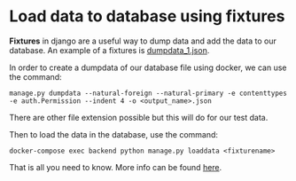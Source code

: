 # Load data to database using fixtures

**Fixtures** in django are a useful way to dump data and add the data to our database. 
An example of a fixtures is [dumpdata_1.json](../backend/dumpdata_1.json).

In order to create a dumpdata of our database file using docker, we can use the command:
```
manage.py dumpdata --natural-foreign --natural-primary -e contenttypes -e auth.Permission --indent 4 -o <output_name>.json
```
There are other file extension possible but this will do for our test data.

Then to load the data in the database, use the command:

```
docker-compose exec backend python manage.py loaddata <fixturename>
```

That is all you need to know. More info can be found [here](https://docs.djangoproject.com/en/4.1/howto/initial-data/).

